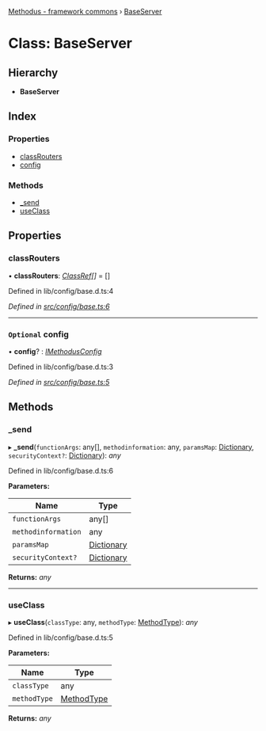 [Methodus - framework commons](../globals.md) › [BaseServer](modules/framework/common/baseserver.md)

# Class: BaseServer

## Hierarchy

* **BaseServer**

## Index

### Properties

* [classRouters](#classrouters)
* [config](#optional-config)

### Methods

* [_send](#_send)
* [useClass](#useclass)

## Properties

###  classRouters

• **classRouters**: *[ClassRef](../globals.md#classref)[]* = []

Defined in lib/config/base.d.ts:4

*Defined in [src/config/base.ts:6](#L6)*

___

### `Optional` config

• **config**? : *[IMethodusConfig](../interfaces/imethodusconfig.md)*

Defined in lib/config/base.d.ts:3

*Defined in [src/config/base.ts:5](#L5)*

## Methods

###  _send

▸ **_send**(`functionArgs`: any[], `methodinformation`: any, `paramsMap`: [Dictionary](../globals.md#dictionary), `securityContext?`: [Dictionary](../globals.md#dictionary)): *any*

Defined in lib/config/base.d.ts:6

**Parameters:**

Name | Type |
------ | ------ |
`functionArgs` | any[] |
`methodinformation` | any |
`paramsMap` | [Dictionary](../globals.md#dictionary) |
`securityContext?` | [Dictionary](../globals.md#dictionary) |

**Returns:** *any*

___

###  useClass

▸ **useClass**(`classType`: any, `methodType`: [MethodType](../enums/methodtype.md)): *any*

Defined in lib/config/base.d.ts:5

**Parameters:**

Name | Type |
------ | ------ |
`classType` | any |
`methodType` | [MethodType](../enums/methodtype.md) |

**Returns:** *any*

